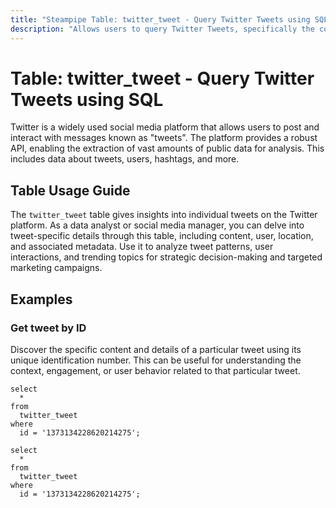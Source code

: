 ```yaml
---
title: "Steampipe Table: twitter_tweet - Query Twitter Tweets using SQL"
description: "Allows users to query Twitter Tweets, specifically the content, user, location, and other metadata associated with individual tweets."
---
```


# Table: twitter_tweet - Query Twitter Tweets using SQL

Twitter is a widely used social media platform that allows users to post and interact with messages known as "tweets". The platform provides a robust API, enabling the extraction of vast amounts of public data for analysis. This includes data about tweets, users, hashtags, and more.

## Table Usage Guide

The `twitter_tweet` table gives insights into individual tweets on the Twitter platform. As a data analyst or social media manager, you can delve into tweet-specific details through this table, including content, user, location, and associated metadata. Use it to analyze tweet patterns, user interactions, and trending topics for strategic decision-making and targeted marketing campaigns.

## Examples

### Get tweet by ID
Discover the specific content and details of a particular tweet using its unique identification number. This can be useful for understanding the context, engagement, or user behavior related to that particular tweet.

```sql+postgres
select
  *
from
  twitter_tweet
where
  id = '1373134228620214275';
```

```sql+sqlite
select
  *
from
  twitter_tweet
where
  id = '1373134228620214275';
```